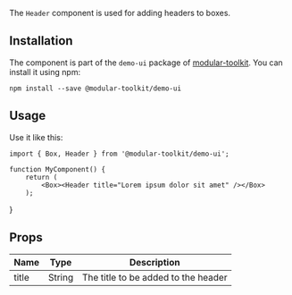 The `Header` component is used for adding headers to boxes.

## Installation

The component is part of the `demo-ui` package of [modular-toolkit](https://github.com/technology-ebay-de/modular-toolkit).
You can install it using npm:

    npm install --save @modular-toolkit/demo-ui
    
## Usage

Use it like this:

    import { Box, Header } from '@modular-toolkit/demo-ui';
    
    function MyComponent() {
        return (
            <Box><Header title="Lorem ipsum dolor sit amet" /></Box>
        );
   }
    
## Props

| Name | Type | Description |
| --- | --- | --- |
| title | String | The title to be added to the header |
